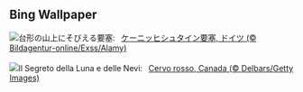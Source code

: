 ## Bing Wallpaper
![](https://www.bing.com/th?id=OHR.FestungKonigsteinElbsandsteingebirge_JA-JP4771104579_UHD.jpg&w=1000)台形の山上にそびえる要塞:&nbsp;&ensp;[ケーニッヒシュタイン要塞, ドイツ (© Bildagentur-online/Exss/Alamy)](https://www.bing.com/th?id=OHR.FestungKonigsteinElbsandsteingebirge_JA-JP4771104579_UHD.jpg)
<br><br/>
![](https://www.bing.com/th?id=OHR.CanadaDeer_IT-IT6705566058_UHD.jpg&w=1000)Il Segreto della Luna e delle Nevi:&nbsp;&ensp;[Cervo rosso, Canada (© Delbars/Getty Images)](https://www.bing.com/th?id=OHR.CanadaDeer_IT-IT6705566058_UHD.jpg)
<br><br/>

